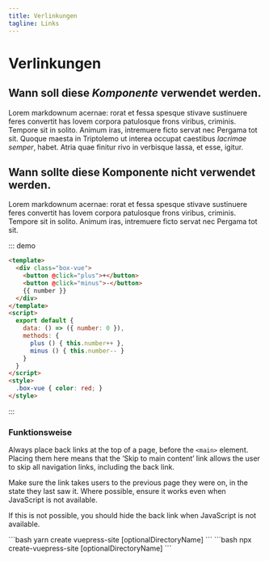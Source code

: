 ```yaml
---
title: Verlinkungen
tagline: Links
---
```

# Verlinkungen

## Wann soll diese *Komponente* verwendet werden.

Lorem markdownum acernae: rorat et fessa spesque stivave sustinuere feres
convertit has Iovem corpora patulosque frons viribus, criminis. Tempore sit in
solito. Animum iras, intremuere ficto servat nec Pergama tot sit. Quoque maesta
in Triptolemo ut interea occupat caestibus *lacrimae semper*, habet. Atria quae
finitur rivo in verbisque lassa, et esse, igitur.

## Wann sollte diese Komponente nicht verwendet werden.

Lorem markdownum acernae: rorat et fessa spesque stivave sustinuere feres
convertit has Iovem corpora patulosque frons viribus, criminis. Tempore sit in
solito. Animum iras, intremuere ficto servat nec Pergama tot sit.

::: demo
```html
<template>
  <div class="box-vue">
    <button @click="plus">+</button>
    <button @click="minus">-</button>
    {{ number }}
  </div>
</template>
<script>
  export default {
    data: () => ({ number: 0 }),
    methods: {
      plus () { this.number++ },
      minus () { this.number-- }
    }
  }
</script>
<style>
  .box-vue { color: red; }
</style>
```
:::

### Funktionsweise 

Always place back links at the top of a page, before the `<main>` element. Placing them here means that the ‘Skip to main content’ link allows the user to skip all navigation links, including the back link.

Make sure the link takes users to the previous page they were on, in the state they last saw it. Where possible, ensure it works even when JavaScript is not available.

If this is not possible, you should hide the back link when JavaScript is not available.

<code-group>
<code-block title="HTML" active>
```bash
yarn create vuepress-site [optionalDirectoryName]
```
</code-block>

<code-block title="SCSS">
```bash
npx create-vuepress-site [optionalDirectoryName]
```
</code-block>
</code-group>
